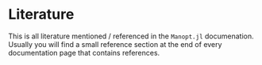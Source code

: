 # Literature

This is all literature mentioned / referenced in the `Manopt.jl` documenation.
Usually you will find a small reference section at the end of every documentation page that contains references.

```@bibliography
```